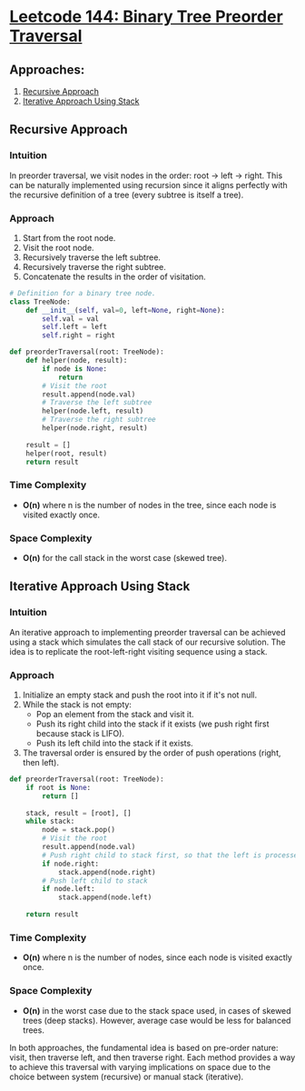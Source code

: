 # [Leetcode 144: Binary Tree Preorder Traversal](https://leetcode.com/problems/binary-tree-preorder-traversal/)

## Approaches:
1. [Recursive Approach](#recursive-approach)
2. [Iterative Approach Using Stack](#iterative-approach-using-stack)

## Recursive Approach

### Intuition
In preorder traversal, we visit nodes in the order: root -> left -> right. This can be naturally implemented using recursion since it aligns perfectly with the recursive definition of a tree (every subtree is itself a tree).

### Approach
1. Start from the root node.
2. Visit the root node.
3. Recursively traverse the left subtree.
4. Recursively traverse the right subtree.
5. Concatenate the results in the order of visitation.

```python
# Definition for a binary tree node.
class TreeNode:
    def __init__(self, val=0, left=None, right=None):
        self.val = val
        self.left = left
        self.right = right

def preorderTraversal(root: TreeNode):
    def helper(node, result):
        if node is None:
            return
        # Visit the root
        result.append(node.val)
        # Traverse the left subtree
        helper(node.left, result)
        # Traverse the right subtree
        helper(node.right, result)
    
    result = []
    helper(root, result)
    return result
```

### Time Complexity
- **O(n)** where n is the number of nodes in the tree, since each node is visited exactly once.

### Space Complexity
- **O(n)** for the call stack in the worst case (skewed tree).

## Iterative Approach Using Stack

### Intuition
An iterative approach to implementing preorder traversal can be achieved using a stack which simulates the call stack of our recursive solution. The idea is to replicate the root-left-right visiting sequence using a stack.

### Approach
1. Initialize an empty stack and push the root into it if it's not null.
2. While the stack is not empty:
   - Pop an element from the stack and visit it.
   - Push its right child into the stack if it exists (we push right first because stack is LIFO).
   - Push its left child into the stack if it exists.
3. The traversal order is ensured by the order of push operations (right, then left).

```python
def preorderTraversal(root: TreeNode):
    if root is None:
        return []
    
    stack, result = [root], []
    while stack:
        node = stack.pop()
        # Visit the root
        result.append(node.val)
        # Push right child to stack first, so that the left is processed first
        if node.right:
            stack.append(node.right)
        # Push left child to stack
        if node.left:
            stack.append(node.left)
    
    return result
```

### Time Complexity
- **O(n)** where n is the number of nodes, since each node is visited exactly once.

### Space Complexity
- **O(n)** in the worst case due to the stack space used, in cases of skewed trees (deep stacks). However, average case would be less for balanced trees.

In both approaches, the fundamental idea is based on pre-order nature: visit, then traverse left, and then traverse right. Each method provides a way to achieve this traversal with varying implications on space due to the choice between system (recursive) or manual stack (iterative).


